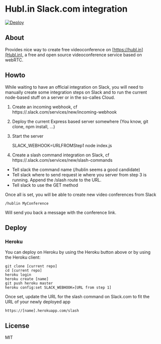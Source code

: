 # Hubl.in Slack.com integration

[![Deploy](https://www.herokucdn.com/deploy/button.png)](https://heroku.com/deploy)

## About

Provides nice way to create free videoconference on [https://hubl.in](Hubl.in), a free and open source videoconference service based on webRTC.

## Howto

While waiting to have an official integration on Slack, you will need to manually create some integration steps on Slack and to run the current node-based stuff on a server or in the so-calles Cloud.

1. Create an incoming webhook, cf https://<YOURTEAM>.slack.com/services/new/incoming-webhook
2. Deploy the current Express based server somewhere (You know, git clone, npm install, ...)
3. Start the server

    SLACK_WEBHOOK=URLFROMStep1 node index.js

4. Create a slash command integration on Slack, cf https://<YOURTEAM>.slack.com/services/new/slash-commands
 - Tell slack the command name (/hublin seems a good candidate)
 - Tell slack where to send request ie where you server from step 3 is running. Append the /slash route to the URL.
 - Tell slack to use the GET method

Once all is set, you will be able to create new video conferences from Slack

    /hublin MyConference

Will send you back a message with the conference link.

## Deploy

### Heroku

You can deploy on Heroku by using the Heroku button above or by using the Heroku client:

    git clone [current repo]
    cd [current repo]
    heroku login
    heroku create [name]
    git push heroku master
    heroku config:set SLACK_WEBHOOK=[URL from step 1]

Once set, update the URL for the slash command on Slack.com to fit the URL of your newly deployed app

    https://[name].herokuapp.com/slash

## License

MIT